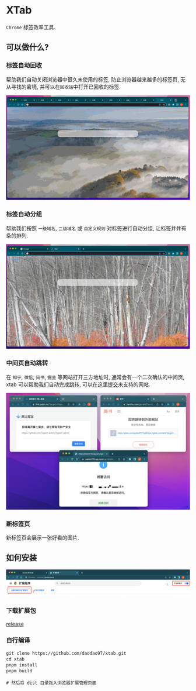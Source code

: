 # XTab

`Chrome` 标签效率工具.

## 可以做什么?

### 标签自动回收

帮助我们自动关闭浏览器中很久未使用的标签, 防止浏览器越来越多的标签页, 无从寻找的窘境, 并可以在`回收站`中打开已回收的标签.

![](./docs/tab-recycle.gif)

### 标签自动分组

帮助我们按照 `一级域名`, `二级域名` 或 `自定义规则` 对标签进行自动分组, 让标签井井有条的排列.

![](./docs/tab-group.gif)

### 中间页自动跳转

在 `知乎`, `微信`, `简书`, `掘金` 等网站打开三方地址时, 通常会有一个二次确认的中间页, xtab 可以帮助我们自动完成跳转, 可以在这里[提交]()未支持的网站.

![](./docs/tab-jump.png)

### 新标签页

新标签页会展示一张好看的图片.

## 如何安装

![](./docs//install-crx.png)

### 下载扩展包

[release]()

### 自行编译

```shell
git clone https://github.com/daodao97/xtab.git
cd xtab
pnpm install
pnpm build

# 然后将 dist 目录拖入浏览器扩展管理页面
```
